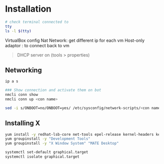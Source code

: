 # Installation

```bash
# check terminal connected to
tty
ls -l $(tty)
```

VirtualBox config
Nat Network: get different ip for each vm
Host-only adaptor : to connect back to vm
> DHCP server on (tools > properties)

## Networking

```bash
ip a s

### Show connection and activate them on bot
nmcli conn show
nmcli conn up <con name>

sed -i s/ONBOOT=no/ONBOOT=yes/ /etc/sysconfig/network-scripts/<con name>
```

## Installing X

```bash
yum install -y redhat-lsb-core net-tools epel-release kernel-headers kernel-devel
yum groupinstall -y "Development Tools"
yum groupinstall -y "X Window System" "MATE Desktop"

systemctl set-default graphical.target
systemctl isolate graphical.target

```

